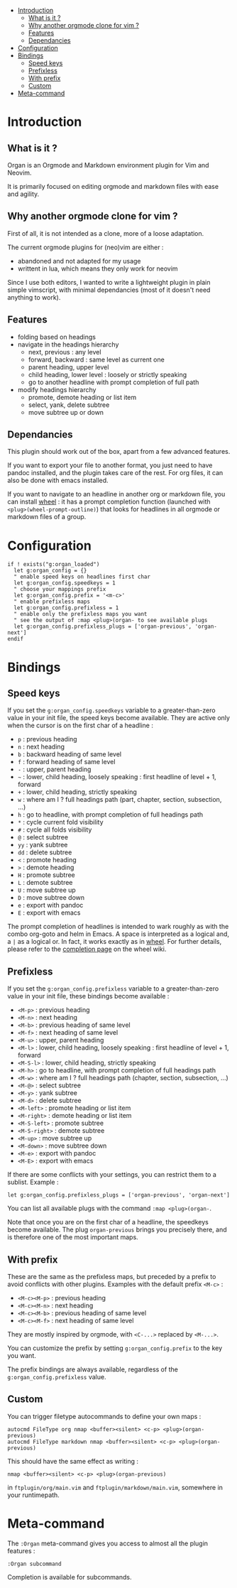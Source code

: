 <!-- vim: set filetype=markdown: -->

<!-- vim-markdown-toc GFM -->

* [Introduction](#introduction)
    * [What is it ?](#what-is-it-)
    * [Why another orgmode clone for vim ?](#why-another-orgmode-clone-for-vim-)
    * [Features](#features)
    * [Dependancies](#dependancies)
* [Configuration](#configuration)
* [Bindings](#bindings)
    * [Speed keys](#speed-keys)
    * [Prefixless](#prefixless)
    * [With prefix](#with-prefix)
    * [Custom](#custom)
* [Meta-command](#meta-command)

<!-- vim-markdown-toc -->

# Introduction
## What is it ?

Organ is an Orgmode and Markdown environment plugin for Vim and Neovim.

It is primarily focused on editing orgmode and markdown files with ease
and agility.

## Why another orgmode clone for vim ?

First of all, it is not intended as a clone, more of a loose adaptation.

The current orgmode plugins for (neo)vim are either :

- abandoned and not adapted for my usage
- writtent in lua, which means they only work for neovim

Since I use both editors, I wanted to write a lightweight plugin in
plain simple vimscript, with minimal dependancies (most of it doesn't
need anything to work).

## Features

- folding based on headings
- navigate in the headings hierarchy
  + next, previous : any level
  + forward, backward : same level as current one
  + parent heading, upper level
  + child heading, lower level : loosely or strictly speaking
  + go to another headline with prompt completion of full path
- modify headings hierarchy
  + promote, demote heading or list item
  + select, yank, delete subtree
  + move subtree up or down

## Dependancies

This plugin should work out of the box, apart from a few advanced
features.

If you want to export your file to another format, you just need to have
pandoc installed, and the plugin takes care of the rest.  For org files,
it can also be done with emacs installed.

If you want to navigate to an headline in another org or markdown file,
you can install [wheel](https://github.com/chimay/wheel) : it has a
prompt completion function (launched with `<plug>(wheel-prompt-outline)`)
that looks for headlines in all orgmode or markdown files of a group.

# Configuration

```vim
if ! exists("g:organ_loaded")
  let g:organ_config = {}
  " enable speed keys on headlines first char
  let g:organ_config.speedkeys = 1
  " choose your mappings prefix
  let g:organ_config.prefix = '<m-c>'
  " enable prefixless maps
  let g:organ_config.prefixless = 1
  " enable only the prefixless maps you want
  " see the output of :map <plug>(organ- to see available plugs
  let g:organ_config.prefixless_plugs = ['organ-previous', 'organ-next']
endif
```

# Bindings
## Speed keys

If you set the `g:organ_config.speedkeys` variable to a greater-than-zero
value in your init file, the speed keys become available. They are
active only when the cursor is on the first char of a headline :

- `p`      : previous heading
- `n`      : next heading
- `b`      : backward heading of same level
- `f`      : forward heading of same level
- `-`      : upper, parent heading
- `~`      : lower, child heading, loosely speaking : first headline of level + 1, forward
- `+`      : lower, child heading, strictly speaking
- `w`      : where am I ? full headings path (part, chapter, section, subsection, ...)
- `h`      : go to headline, with prompt completion of full headings path
- `*`      : cycle current fold visibility
- `#`      : cycle all folds visibility
- `@`      : select subtree
- `yy`     : yank subtree
- `dd`     : delete subtree
- `<`      : promote heading
- `>`      : demote heading
- `H`      : promote subtree
- `L`      : demote subtree
- `U`      : move subtree up
- `D`      : move subtree down
- `e`      : export with pandoc
- `E`      : export with emacs

The prompt completion of headlines is intended to wark roughly as with
the combo org-goto and helm in Emacs. A space is interpreted as
a logical and, a `|` as a logical or. In fact, it works exactly as in
[wheel](https://github.com/chimay/wheel). For further details, please
refer to the
[completion page](https://github.com/chimay/wheel/wiki/completion)
on the wheel wiki.

## Prefixless

If you set the `g:organ_config.prefixless` variable to a greater-than-zero
value in your init file, these bindings become available :

- `<M-p>`       : previous heading
- `<M-n>`       : next heading
- `<M-b>`       : previous heading of same level
- `<M-f>`       : next heading of same level
- `<M-u>`       : upper, parent heading
- `<M-l>`       : lower, child heading, loosely speaking : first headline of level + 1, forward
- `<M-S-l>`     : lower, child heading, strictly speaking
- `<M-h>`       : go to headline, with prompt completion of full headings path
- `<M-w>`       : where am I ? full headings path (chapter, section, subsection, ...)
- `<M-@>`       : select subtree
- `<M-y>`       : yank subtree
- `<M-d>`       : delete subtree
- `<M-left>`    : promote heading or list item
- `<M-right>`   : demote heading or list item
- `<M-S-left>`  : promote subtree
- `<M-S-right>` : demote subtree
- `<M-up>`      : move subtree up
- `<M-down>`    : move subtree down
- `<M-e>`       : export with pandoc
- `<M-E>`       : export with emacs

If there are some conflicts with your settings, you can restrict them
to a sublist. Example :


```vim
let g:organ_config.prefixless_plugs = ['organ-previous', 'organ-next']
```

You can list all available plugs with the command `:map <plug>(organ-`.

Note that once you are on the first char of a headline, the speedkeys
become available. The plug `organ-previous` brings you precisely there,
and is therefore one of the most important maps.

## With prefix

These are the same as the prefixless maps, but preceded by a prefix to
avoid conflicts with other plugins. Examples with the default prefix
`<M-c>` :

- `<M-c><M-p>`       : previous heading
- `<M-c><M-n>`       : next heading
- `<M-c><M-b>`       : previous heading of same level
- `<M-c><M-f>`       : next heading of same level

They are mostly inspired by orgmode, with `<C-...>` replaced by `<M-...>`.

You can customize the prefix by setting `g:organ_config.prefix` to the
key you want.

The prefix bindings are always available, regardless of the
`g:organ_config.prefixless` value.

## Custom

You can trigger filetype autocommands to define your own maps :

```vim
autocmd FileType org nmap <buffer><silent> <c-p> <plug>(organ-previous)
autocmd FileType markdown nmap <buffer><silent> <c-p> <plug>(organ-previous)
```

This should have the same effect as writing :

```vim
nmap <buffer><silent> <c-p> <plug>(organ-previous)
```

in `ftplugin/org/main.vim` and `ftplugin/markdown/main.vim`, somewhere
in your runtimepath.

# Meta-command

The `:Organ` meta-command gives you access to almost all the plugin
features :

```vim
:Organ subcommand
```

Completion is available for subcommands.
